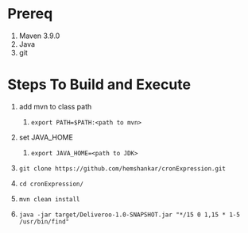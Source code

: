 Prereq
======

1. Maven 3.9.0
2. Java
3. git


Steps To Build and Execute
=========

1. add mvn to class path
   1. `export PATH=$PATH:<path to mvn>`
2. set JAVA_HOME
   1. `export JAVA_HOME=<path to JDK>`

3. `git clone https://github.com/hemshankar/cronExpression.git` 
4. `cd cronExpression/`
5. `mvn clean install`
6. `java -jar target/Deliveroo-1.0-SNAPSHOT.jar "*/15 0 1,15 * 1-5 /usr/bin/find"`